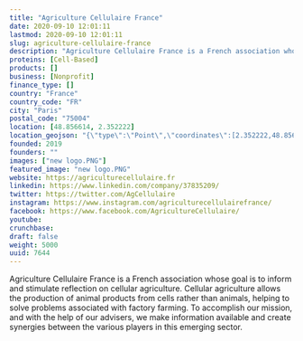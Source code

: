 ```yaml
---
title: "Agriculture Cellulaire France"
date: 2020-09-10 12:01:11
lastmod: 2020-09-10 12:01:11
slug: agriculture-cellulaire-france
description: "Agriculture Cellulaire France is a French association whose goal is to inform and stimulate reflection on cellular agriculture. Cellular agriculture allows the production of animal products from cells rather than animals, helping to solve problems associated with factory farming. To accomplish our mission, and with the help of our advisers, we make information available and create synergies between the various players in this emerging sector."
proteins: [Cell-Based]
products: []
business: [Nonprofit]
finance_type: []
country: "France"
country_code: "FR"
city: "Paris"
postal_code: "75004"
location: [48.856614, 2.352222]
location_geojson: "{\"type\":\"Point\",\"coordinates\":[2.352222,48.856614]}"
founded: 2019
founders: ""
images: ["new logo.PNG"]
featured_image: "new logo.PNG"
website: https://agriculturecellulaire.fr
linkedin: https://www.linkedin.com/company/37835209/
twitter: https://twitter.com/AgCellulaire
instagram: https://www.instagram.com/agriculturecellulairefrance/
facebook: https://www.facebook.com/AgricultureCellulaire/
youtube: 
crunchbase: 
draft: false
weight: 5000
uuid: 7644
---
```

Agriculture Cellulaire France is a French association whose goal is to inform and stimulate reflection on cellular agriculture. Cellular agriculture allows the production of animal products from cells rather than animals, helping to solve problems associated with factory farming. To accomplish our mission, and with the help of our advisers, we make information available and create synergies between the various players in this emerging sector.
